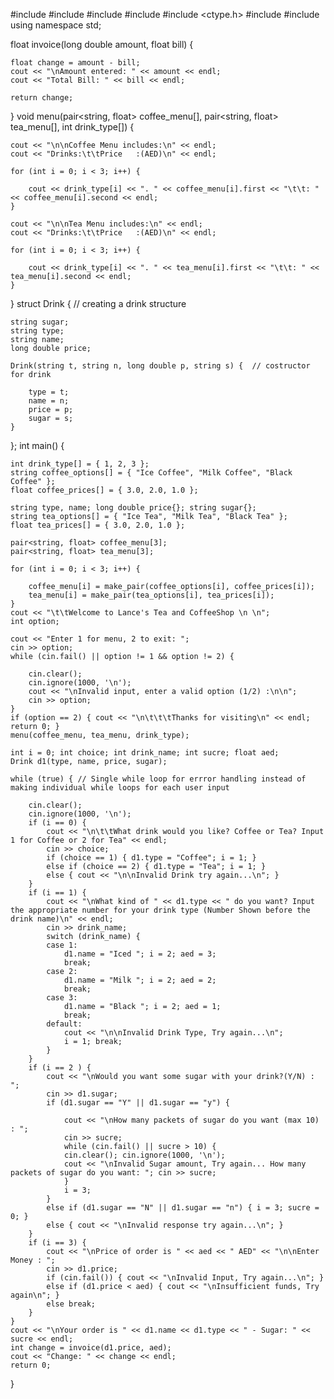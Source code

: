 #include <iostream>
#include <utility>
#include <string>
#include <sstream>
#include <ctype.h>
#include <compare>
#include <tuple>
using namespace std;

float invoice(long double amount, float bill) {
	
	float change = amount - bill;
	cout << "\nAmount entered: " << amount << endl;
	cout << "Total Bill: " << bill << endl;
	
	return change;
}
void menu(pair<string, float> coffee_menu[], pair<string, float> tea_menu[], int drink_type[]) {

	cout << "\n\nCoffee Menu includes:\n" << endl;
	cout << "Drinks:\t\tPrice   :(AED)\n" << endl;

	for (int i = 0; i < 3; i++) {

		cout << drink_type[i] << ". " << coffee_menu[i].first << "\t\t: " << coffee_menu[i].second << endl;
	}

	cout << "\n\nTea Menu includes:\n" << endl;
	cout << "Drinks:\t\tPrice   :(AED)\n" << endl;

	for (int i = 0; i < 3; i++) {		
		 
		cout << drink_type[i] << ". " << tea_menu[i].first << "\t\t: " << tea_menu[i].second << endl; 
	}
}
struct Drink {  // creating a drink structure
	
	string sugar;
	string type;
	string name;
	long double price;	

	Drink(string t, string n, long double p, string s) {  // costructor for drink

		type = t;
		name = n;
		price = p;
		sugar = s;
	}
};
int main() {

	int drink_type[] = { 1, 2, 3 };
	string coffee_options[] = { "Ice Coffee", "Milk Coffee", "Black Coffee" };
	float coffee_prices[] = { 3.0, 2.0, 1.0 };
	
	string type, name; long double price{}; string sugar{};
	string tea_options[] = { "Ice Tea", "Milk Tea", "Black Tea" };
	float tea_prices[] = { 3.0, 2.0, 1.0 };
	
	pair<string, float> coffee_menu[3];
	pair<string, float> tea_menu[3];

	for (int i = 0; i < 3; i++) {

		coffee_menu[i] = make_pair(coffee_options[i], coffee_prices[i]);
		tea_menu[i] = make_pair(tea_options[i], tea_prices[i]);
	}
	cout << "\t\tWelcome to Lance's Tea and CoffeeShop \n \n";
	int option;

	cout << "Enter 1 for menu, 2 to exit: ";
	cin >> option;
	while (cin.fail() || option != 1 && option != 2) {

		cin.clear();
		cin.ignore(1000, '\n');
		cout << "\nInvalid input, enter a valid option (1/2) :\n\n";		
		cin >> option;
	}
	if (option == 2) { cout << "\n\t\t\tThanks for visiting\n" << endl; return 0; }
	menu(coffee_menu, tea_menu, drink_type);

	int i = 0; int choice; int drink_name; int sucre; float aed;
	Drink d1(type, name, price, sugar);

	while (true) { // Single while loop for errror handling instead of making individual while loops for each user input

		cin.clear();
		cin.ignore(1000, '\n');
		if (i == 0) {
			cout << "\n\t\tWhat drink would you like? Coffee or Tea? Input 1 for Coffee or 2 for Tea" << endl;
			cin >> choice;
			if (choice == 1) { d1.type = "Coffee"; i = 1; }
			else if (choice == 2) { d1.type = "Tea"; i = 1; }
			else { cout << "\n\nInvalid Drink try again...\n"; }
		}
		if (i == 1) { 
			cout << "\nWhat kind of " << d1.type << " do you want? Input the appropriate number for your drink type (Number Shown before the drink name)\n" << endl;
			cin >> drink_name;
			switch (drink_name) {
			case 1:
				d1.name = "Iced "; i = 2; aed = 3;
				break;
			case 2:
				d1.name = "Milk "; i = 2; aed = 2;
				break;
			case 3:
				d1.name = "Black "; i = 2; aed = 1;
				break;
			default:
				cout << "\n\nInvalid Drink Type, Try again...\n";
				i = 1; break;
			}
		}
		if (i == 2 ) {
			cout << "\nWould you want some sugar with your drink?(Y/N) : ";
			cin >> d1.sugar;
			if (d1.sugar == "Y" || d1.sugar == "y") {

				cout << "\nHow many packets of sugar do you want (max 10) : ";
				cin >> sucre;
				while (cin.fail() || sucre > 10) {
				cin.clear(); cin.ignore(1000, '\n');
				cout << "\nInvalid Sugar amount, Try again... How many packets of sugar do you want: "; cin >> sucre;
				}
				i = 3;
			}
			else if (d1.sugar == "N" || d1.sugar == "n") { i = 3; sucre = 0; }
			else { cout << "\nInvalid response try again...\n"; }
		}
		if (i == 3) {
			cout << "\nPrice of order is " << aed << " AED" << "\n\nEnter Money : ";
			cin >> d1.price;
			if (cin.fail()) { cout << "\nInvalid Input, Try again...\n"; }
			else if (d1.price < aed) { cout << "\nInsufficient funds, Try again\n"; }
			else break; 
		}
	}
	cout << "\nYour order is " << d1.name << d1.type << " - Sugar: " << sucre << endl;
	int change = invoice(d1.price, aed);
	cout << "Change: " << change << endl;
	return 0;
}
